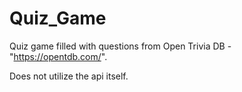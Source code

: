 # Quiz_Game

Quiz game filled with questions from Open Trivia DB - "https://opentdb.com/".

Does not utilize the api itself.
